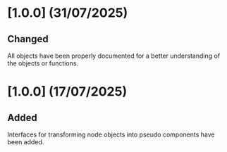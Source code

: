 # [1.0.0] (31/07/2025)
## Changed
All objects have been properly documented for a better understanding of the objects or functions.
# [1.0.0] (17/07/2025)
## Added
Interfaces for transforming node objects into pseudo components have been added.